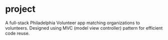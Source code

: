 # project
 A full-stack Philadelphia Volunteer app matching organizations to volunteers. Designed using MVC (model view controller) pattern for efficient code reuse.
